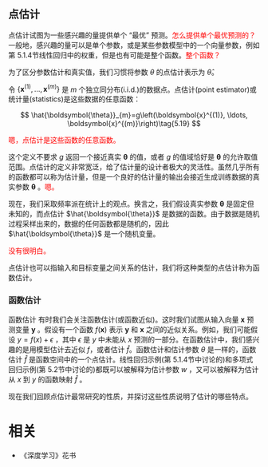 

## 点估计


点估计试图为一些感兴趣的量提供单个 “最优” 预测。<span style="color:red;">怎么提供单个最优预测的？</span>一般地，感兴趣的量可以是单个参数，或是某些参数模型中的一个向量参数，例如第 5.1.4节线性回归中的权重，但是也有可能是整个函数。<span style="color:red;">整个函数？</span>

为了区分参数估计和真实值，我们习惯将参数 $\theta$ 的点估计表示为 $\hat{\theta}$。

令 $\left\{\boldsymbol{x}^{(1)}, \ldots, \boldsymbol{x}^{(m)}\right\}$ 是 $m$ 个独立同分布(i.i.d.)的数据点。点估计(point estimator)或统计量(statistics)是这些数据的任意函数：


$$
\hat{\boldsymbol{\theta}}_{m}=g\left(\boldsymbol{x}^{(1)}, \ldots, \boldsymbol{x}^{(m)}\right)\tag{5.19}
$$

<span style="color:red;">嗯，点估计是这些函数的任意函数。</span>

这个定义不要求 $g$ 返回一个接近真实 $\boldsymbol{\theta}$ 的值，或者 $g$ 的值域恰好是 $\boldsymbol{\theta}$ 的允许取值范围。点估计的定义非常宽泛，给了估计量的设计者极大的灵活性。虽然几乎所有的函数都可以称为估计量，但是一个良好的估计量的输出会接近生成训练数据的真实参数 $\boldsymbol{\theta}$ 。<span style="color:red;">嗯。</span>

现在，我们采取频率派在统计上的观点。换言之，我们假设真实参数 $\boldsymbol{\theta}$ 是固定但未知的，而点估计 $\hat{\boldsymbol{\theta}}$ 是数据的函数。由于数据是随机过程采样出来的，数据的任何函数都是随机的，因此 $\hat{\boldsymbol{\theta}}$ 是一个随机变量。

<span style="color:red;">没有很明白。</span>


点估计也可以指输入和目标变量之间关系的估计，我们将这种类型的点估计称为函数估计。

### 函数估计

函数估计 有时我们会关注函数估计(或函数近似)。这时我们试图从输入向量 $\boldsymbol{x}$ 预测变量 $\boldsymbol{y}$ 。假设有一个函数 $f(\boldsymbol{x})$ 表示 $\boldsymbol{y}$ 和 $\boldsymbol{x}$ 之间的近似关系。例如，我们可能假设 $y=f(x)+\epsilon$ ，其中 $\epsilon$ 是 $y$ 中未能从 $x$ 预测的一部分。在函数估计中，我们感兴趣的是用模型估计去近似 $f$，或者估计 $\hat{f}$。函数估计和估计参数 $\theta$ 是一样的，函数估计 $\hat{f}$ 是函数空间中的一个点估计。线性回归示例(第 5.1.4节中讨论的)和多项式回归示例(第 5.2节中讨论的)都既可以被解释为估计参数 $w$ ，又可以被解释为估计从 $x$ 到 $y$ 的函数映射 $\hat{f}$ 。

现在我们回顾点估计最常研究的性质，并探讨这些性质说明了估计的哪些特点。



# 相关

- 《深度学习》花书
